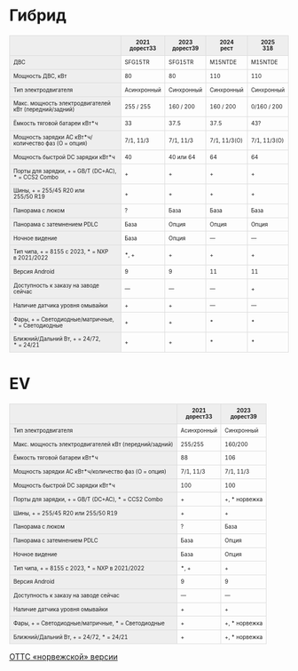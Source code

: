# Гибрид

<style>
table {
    width: auto;

    font-size: 70%;
    hyphens: auto;
}

table th, table td {
    padding: 0.4rem 0.4rem;

    border: 1px solid #ddd;
}

th, td:first-of-type {
    background: #eee;
}

tr:hover td {
    background: #ddd;
}
</style>

|                                                        | 2021<br>дорест33 | 2023<br>дорест39 | 2024<br>рест | 2025<br>318  |
| ------------------------------------------------------ | ---------------- | ---------------- | ------------ | ------------ |
| ДВС                                                    | SFG15TR          | SFG15TR          | M15NTDE      | M15NTDE      |
| Мощность ДВС, кВт                                      | 80               | 80               | 110          | 110          |
| Тип электродвигателя                                   | Асинхронный      | Синхронный       | Синхронный   | Синхронный   |
| Макс. мощность электродвигателей кВт (передний/задний) | 255 / 255        | 160 / 200        | 160 / 200    | 0/160 / 200  |
| Ёмкость тяговой батареи кВт*ч                          | 33               | 37.5             | 37.5         | 43?          |
| Мощность зарядки AC кВт*ч/количество фаз (О = опция)   | 7/1, 11/3        | 7/1, 11/3        | 7/1, 11/3(О) | 7/1, 11/3(О) |
| Мощность быстрой DС зарядки кВт*ч                      | 40               | 40 или 64        | 64           | 64           |
| Порты для зарядки, + = GB/T (DC+AC), * = CCS2 Combo    | +                | +                | +            | +            |
| Шины, + = 255/45 R20 или 255/50 R19                    | +                | +                | +            | +            |
| Панорама с люком                                       | ?                | База             | База         | База         |
| Панорама с затемнением PDLC                            | База             | Опция            | Опция        | Опция        |
| Ночное видение                                         | База             | Опция            | —            | —            |
| Тип чипа, + = 8155 с 2023, * = NXP в 2021/2022         | *, +             | +                | +            | +            |
| Версия Android                                         | 9                | 9                | 11           | 11           |
| Доступность к заказу на заводе сейчас                  | —                | —                | —            | +            |
| Наличие датчика уровня омывайки                        | +                | +                | —            | —            |
| Фары, + = Светодиодные/матричные, * = Светодиодные     | +                | +                | *            | *            |
| Ближний/Дальний Вт, + = 24/72, * = 24/21               | +                | +                | *            | *            |

# EV

|                                                        | 2021<br>дорест33 | 2023<br>дорест39 |
| ------------------------------------------------------ | ---------------- | ---------------- |
| Тип электродвигателя                                   | Асинхронный      | Синхронный       |
| Макс. мощность электродвигателей кВт (передний/задний) | 255/255          | 160/200          |
| Ёмкость тяговой батареи кВт*ч                          | 88               | 106              |
| Мощность зарядки AC кВт*ч/количество фаз (О = опция)   | 7/1, 11/3        | 7/1, 11/3        |
| Мощность быстрой DС зарядки кВт*ч                      | 100              | 100              |
| Порты для зарядки, + = GB/T (DC+AC), * = CCS2 Combo    | +                | +, * норвежка    |
| Шины, + = 255/45 R20 или 255/50 R19                    | +                | +                |
| Панорама с люком                                       | ?                | База             |
| Панорама с затемнением PDLC                            | База             | Опция            |
| Ночное видение                                         | База             | Опция            |
| Тип чипа, + = 8155 с 2023, * = NXP в 2021/2022         | *, +             | +                |
| Версия Android                                         | 9                | 9                |
| Доступность к заказу на заводе сейчас                  | —                | —                |
| Наличие датчика уровня омывайки                        | +                | +                |
| Фары, + = Светодиодные/матричные, * = Светодиодные     | +                | +, * норвежка    |
| Ближний/Дальний Вт, + = 24/72, * = 24/21               | +                | +, * норвежка    |


[ОТТС «норвежской» версии](https://github.com/voyahchat/voyahchat-docs/raw/refs/heads/main/voyah-free-ev-norway-otts.pdf "ОТТС «норвежской» версии")
